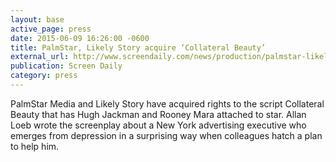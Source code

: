 ```yaml
---
layout: base
active_page: press
date: 2015-06-09 16:26:00 -0600
title: PalmStar, Likely Story acquire ‘Collateral Beauty’
external_url: http://www.screendaily.com/news/production/palmstar-likely-story-acquire-collateral-beauty/5089213.article?referrer=RSS
publication: Screen Daily
category: press
---
```


PalmStar Media and Likely Story have acquired rights to the script Collateral Beauty that has Hugh Jackman and Rooney Mara attached to star. Allan Loeb wrote the screenplay about a New York advertising executive who emerges from depression in a surprising way when colleagues hatch a plan to help him.
<!--more-->
